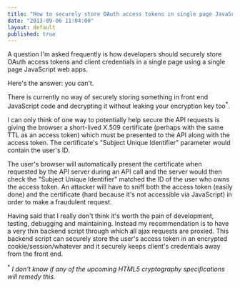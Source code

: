 ```yaml
---
title: "How to securely store OAuth access tokens in single page JavaScript web apps"
date: "2013-09-06 11:04:00"
layout: default
published: true
---
```


A question I'm asked frequently is how developers should securely store OAuth access tokens and client credentials in a single page using a single page JavaScript web apps.

Here's the answer: you can't.

There is currently no way of securely storing something in front end JavaScript code and decrypting it without leaking your encryption key too<sup>*</sup>.

I can only think of one way to potentially help secure the API requests is giving the browser a short-lived X.509 certificate (perhaps with the same TTL as an access token) which must be presented to the API along with the access token. The certificate's "Subject Unique Identifier" parameter would contain the user's ID.

The user's browser will automatically present the certificate when requested by the API server during an API call and the server would then check the "Subject Unique Identifier" matched the ID of the user who owns the access token. An attacker will have to sniff both the access token (easily done) and the certificate (hard because it's not accessible via JavaScript) in order to make a fraudulent request.

Having said that I really don't think it's worth the pain of development, testing, debugging and maintaining. Instead my recommendation is to have a very thin backend script through which all ajax requests are proxied. This backend script can securely store the user's access token in an encrypted cookie/session/whatever and it securely keeps client's credentials away from the front end.

<sup>*</sup> _I don't know if any of the upcoming HTML5 cryptography specifications will remedy this._
